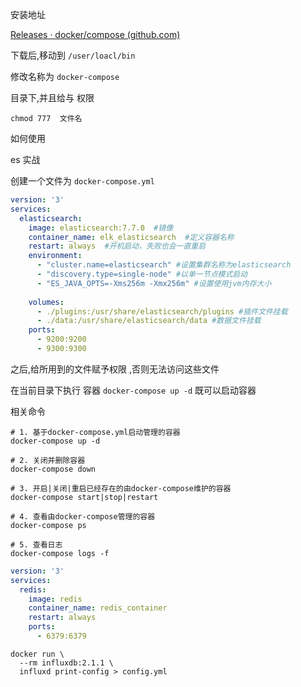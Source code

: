 安装地址

[Releases · docker/compose (github.com)](https://github.com/docker/compose/releases)



下载后,移动到 `/user/loacl/bin`

修改名称为 `docker-compose`

目录下,并且给与 权限 

`chmod 777  文件名`



如何使用

es 实战

创建一个文件为 `docker-compose.yml`

```yaml
version: '3'
services:
  elasticsearch:
    image: elasticsearch:7.7.0  #镜像
    container_name: elk_elasticsearch  #定义容器名称
    restart: always  #开机启动，失败也会一直重启
    environment:
      - "cluster.name=elasticsearch" #设置集群名称为elasticsearch
      - "discovery.type=single-node" #以单一节点模式启动
      - "ES_JAVA_OPTS=-Xms256m -Xmx256m" #设置使用jvm内存大小
      
    volumes:
      - ./plugins:/usr/share/elasticsearch/plugins #插件文件挂载
      - ./data:/usr/share/elasticsearch/data #数据文件挂载
    ports:
      - 9200:9200
      - 9300:9300
```

之后,给所用到的文件赋予权限 ,否则无法访问这些文件

在当前目录下执行 容器 `docker-compose up -d`  既可以启动容器



相关命令

```
# 1. 基于docker-compose.yml启动管理的容器
docker-compose up -d

# 2. 关闭并删除容器
docker-compose down

# 3. 开启|关闭|重启已经存在的由docker-compose维护的容器
docker-compose start|stop|restart

# 4. 查看由docker-compose管理的容器
docker-compose ps

# 5. 查看日志
docker-compose logs -f
```

```yaml
version: '3'
services:
  redis:
    image: redis
    container_name: redis_container  
    restart: always 
    ports:
      - 6379:6379


```

```
docker run \
  --rm influxdb:2.1.1 \
  influxd print-config > config.yml
```



 